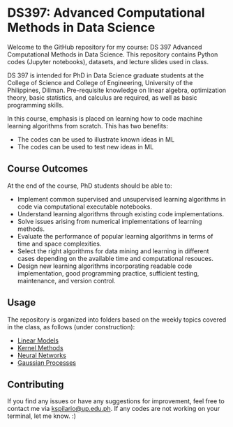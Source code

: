 # DS397: Advanced Computational Methods in Data Science

Welcome to the GitHub repository for my course: DS 397 Advanced Computational Methods in Data Science. This repository contains Python codes (Jupyter notebooks), datasets, and lecture slides used in class.

DS 397 is intended for PhD in Data Science graduate students at the College of Science and College of Engineering, University of the Philippines, Diliman. Pre-requisite knowledge on linear algebra, optimization theory, basic statistics, and calculus are required, as well as basic programming skills.

In this course, emphasis is placed on learning how to code machine learning algorithms from scratch. This has two benefits:
- The codes can be used to illustrate known ideas in ML
- The codes can be used to test new ideas in ML

## Course Outcomes
At the end of the course, PhD students should be able to: 
- Implement common supervised and unsupervised learning algorithms in code via computational executable notebooks.
- Understand learning algorithms through existing code implementations.
- Solve issues arising from numerical implementations of learning methods.
- Evaluate the performance of popular learning algorithms in terms of time and space complexities.
- Select the right algorithms for data mining and learning in different cases depending on the available time and computational resouces.
- Design new learning algorithms incorporating readable code implementation, good programming practice, sufficient testing, maintenance, and version control.

## Usage
The repository is organized into folders based on the weekly topics covered in the class, as follows (under construction):
- [Linear Models](/Linear_Models)
- [Kernel Methods](/Kernel_Methods)
- [Neural Networks](/Neural_Networks)
- [Gaussian Processes](/Gaussian_Processes)

## Contributing
If you find any issues or have any suggestions for improvement, feel free to contact me via kspilario@up.edu.ph. If any codes are not working on your terminal, let me know. :)
